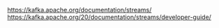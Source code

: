 

https://kafka.apache.org/documentation/streams/
https://kafka.apache.org/20/documentation/streams/developer-guide/

